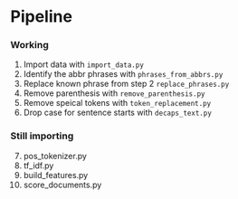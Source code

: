 # Pipeline

### Working

1. Import data with `import_data.py`
2. Identify the abbr phrases with `phrases_from_abbrs.py`
3. Replace known phrase from step 2 `replace_phrases.py`
4. Remove parenthesis with `remove_parenthesis.py`
5. Remove speical tokens with `token_replacement.py`
6. Drop case for sentence starts with `decaps_text.py`

### Still importing
 
7. pos_tokenizer.py
8. tf_idf.py
9. build_features.py
10. score_documents.py